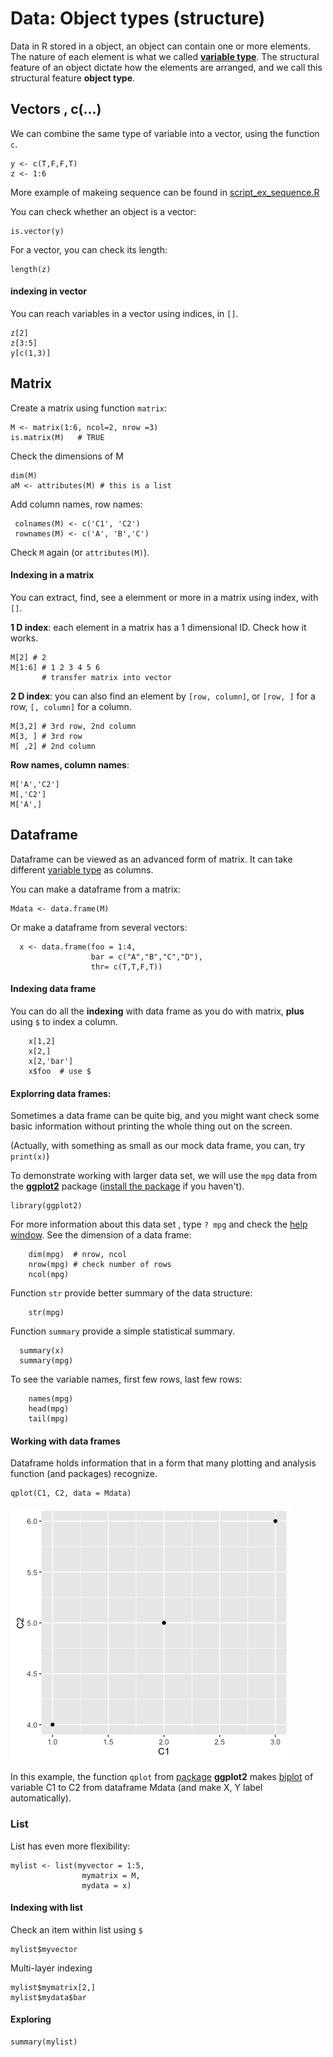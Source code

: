 # Data: Object types (structure)

Data in R stored in a object, an object can contain one or more elements. The nature of each element is what we called [**variable type**](Data_variables1.md). The structural feature of an object dictate how the elements are arranged, and we call this structural feature **object type**. 

## Vectors , c(...)
We can combine the same type of variable into a vector, using the function `c`.

 	y <- c(T,F,F,T)
   	z <- 1:6

More example of makeing sequence can be found in [script\_ex\_sequence.R](https://github.com/weitingwlin/r-primers/blob/master/R_files/script_ex_sequence.R)

You can check whether an object is a vector:

	is.vector(y)
	
For a vector, you can check its length:
	
	length(z)

#### indexing in vector
You can reach variables in a vector using indices, in `[]`.
		
	z[2]
	z[3:5]
	y[c(1,3)]

## Matrix
Create a matrix using function `matrix`:

  	M <- matrix(1:6, ncol=2, nrow =3)
  	is.matrix(M)   # TRUE

Check the dimensions of M

 	dim(M)
  	aM <- attributes(M) # this is a list
  	
Add column names, row names:
	
	 colnames(M) <- c('C1', 'C2')
	 rownames(M) <- c('A', 'B','C')
	 
Check `M` again (or `attributes(M)`).
	 
#### Indexing in a matrix
You can extract, find, see a elemment or more in a matrix using index, with `[]`.

**1 D index**: each element in a matrix has a 1 dimensional ID. Check how it works.

	M[2] # 2
	M[1:6] # 1 2 3 4 5 6
	       # transfer matrix into vector
	
**2 D index**: you can also find an element by `[row, column]`, or `[row, ]` for a row, `[, column]` for a column. 

	M[3,2] # 3rd row, 2nd column
	M[3, ] # 3rd row
   	M[ ,2] # 2nd column
   	
**Row names, column names**: 
	
	M['A','C2']
	M[,'C2']
	M['A',]


## Dataframe
Dataframe can be viewed as an advanced form of matrix. It can take different [variable type](Data_variables1.md) as columns. 

You can make a dataframe from a matrix:

	Mdata <- data.frame(M)	 

Or make a dataframe from several vectors:
	
	  x <- data.frame(foo = 1:4, 
	                  bar = c("A","B","C","D"), 
	                  thr= c(T,T,F,T)) 
	                  
#### Indexing data frame
You can do all the **indexing** with data frame as you do with matrix, **plus** using `$` to index a column.
		
		x[1,2]
		x[2,]
		x[2,'bar']
		x$foo  # use $ 
		
#### Explorring data frames: 
Sometimes a data frame can be quite big, and you might want check some basic information without printing the whole thing out on the screen.

(Actually, with something as small as our mock data frame, you can, try `print(x)`)

To demonstrate working with larger data set, we will use the `mpg` data from the [**ggplot2**]((https://cran.r-project.org/web/packages/ggplot2/index.html)) package ([install the package](https://github.com/weitingwlin/r-primers/blob/master/Documents/Packages.md#download-and-install-packages) if you haven't).

	library(ggplot2)	

For more information about this data set , type `? mpg` and check the [help window](Working_with_Rstudio.md). See the dimension of a data frame:

      	dim(mpg)  # nrow, ncol
  		nrow(mpg) # check number of rows
  		ncol(mpg)	

Function `str` provide better summary of the data structure:

		str(mpg)  

Function `summary` provide a  simple statistical summary.

      summary(x)
      summary(mpg)

To see the variable names, first few rows, last few rows:

 		names(mpg)
 		head(mpg)
 		tail(mpg)

#### Working with data frames

Dataframe holds information that in a form that many plotting and analysis function (and packages) recognize.  
	
	qplot(C1, C2, data = Mdata)
	
![plot1](images/plot_variable1.png)
	
In this example, the function `qplot` from [package](Packages.md) **ggplot2** makes [biplot](Plot_biplots.md) of variable C1 to C2 from dataframe Mdata (and make X, Y label automatically). 


### List
List has even more flexibility:

	mylist <- list(myvector = 1:5, 
		            mymatrix = M, 
		            mydata = x)

#### Indexing with list

Check an item within list using `$`

	mylist$myvector

Multi-layer indexing
	
	mylist$mymatrix[2,]
	mylist$mydata$bar		  

#### Exploring

	summary(mylist)



